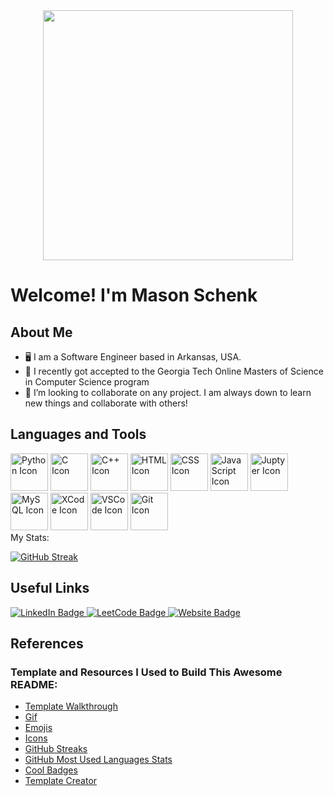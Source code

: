<div id="head gif" align="center">
  <img src="https://media.giphy.com/media/SWoSkN6DxTszqIKEqv/giphy.gif" width="400"/>
</div>

# Welcome! I'm Mason Schenk
## About Me
- :desktop_computer: I am a Software Engineer based in Arkansas, USA.
- :school: I recently got accepted to the Georgia Tech Online Masters of Science in Computer Science program
- :busts_in_silhouette: I’m looking to collaborate on any project. I am always down to learn new things and collaborate with others!
## Languages and Tools
<div id="tech">
  <img src="https://user-images.githubusercontent.com/91348450/190500364-8584b99d-b757-4a7f-a3e5-8f5dd3771af2.png" alt="Python Icon" width="60" height="60"/>
  <img src="https://user-images.githubusercontent.com/91348450/190500928-190e36b2-7bc6-4cd6-b1c3-5a9ad91eacef.png" alt="C Icon" width="60" height="60"/>
  <img src="https://user-images.githubusercontent.com/91348450/190503336-931bae8a-3a09-42b5-9ac2-38b11aa06880.png" alt="C++ Icon" width="60" height="60"/>
  <img src="https://user-images.githubusercontent.com/91348450/190502954-f8d9f6df-8dcd-4e78-a6ee-4a51d201d876.png" alt="HTML Icon" width="60" height="60"/>
  <img src="https://user-images.githubusercontent.com/91348450/190504696-a8f6957b-40db-4295-b196-30e2874c84e3.png" alt="CSS Icon "width="60" height="60"/>
  <img src="https://user-images.githubusercontent.com/91348450/190504946-794237c1-ba34-4ca1-84a2-5dc67aea7534.png" alt="JavaScript Icon" width="60" height="60"/>
  <img src="https://user-images.githubusercontent.com/91348450/190505366-ba8e3ba5-a88e-46e6-be87-891d7b3e9866.png" alt="Juptyer Icon" width="60" height="60"/>
  <img src="https://user-images.githubusercontent.com/91348450/190505716-f6475496-ad0f-41c3-868c-d6790f630bd0.png" alt="MySQL Icon" width="60" height="60"/>
  <img src="https://user-images.githubusercontent.com/91348450/190506136-ca0a1140-1ea2-4339-9a56-b8d4b08db7c7.png" alt="XCode Icon" width="60" height="60"/>
  <img src="https://user-images.githubusercontent.com/91348450/190506869-31c6de86-0d43-4dd9-be9b-e469c3e379cf.png" alt="VSCode Icon" width="60" height="60"/>
  <img src="https://user-images.githubusercontent.com/91348450/190506404-1614a14e-6ec4-43b3-9d3f-1f608dd31614.png" alt="Git Icon" width="60" height="60"/>
</div

## My Stats:
[![GitHub Streak](https://streak-stats.demolab.com?user=mschenk7474&theme=dark&background=000000)](https://git.io/streak-stats)

<!-- [![Top Langs](https://github-readme-stats.vercel.app/api/top-langs/?username=mschenk7474&layout=compact&theme=dark&background=000000)](https://github.com/anuraghazra/github-readme-stats) -->

## Useful Links
  
 <div id="badges">
   <a href= "https://www.linkedin.com/in/masonschenk/">
    <img src= "https://img.shields.io/badge/LinkedIn-blue?logo=linkedin&logoColor=white&style=for-the-badge" alt="LinkedIn Badge" />
   </a>
   
   <a href= "https://leetcode.com/mschenk7474/">
    <img src= "https://img.shields.io/badge/LeetCode-grey?logo=leetcode&logoColor=white&style=for-the-badge" alt="LeetCode Badge" />
   </a>
   
   <a href= "https://mason-me.glitch.me/index.html">
    <img src= "https://img.shields.io/badge/Website-purple?&style=for-the-badge" alt="Website Badge" />
   </a>
 </div>
  
  
 ## References
 ### Template and Resources I Used to Build This Awesome README:
 - [Template Walkthrough](https://www.sitepoint.com/github-profile-readme/)
 - [Gif](https://giphy.com/)
 - [Emojis](https://github.com/ikatyang/emoji-cheat-sheet/blob/master/README.md)
 - [Icons](https://github.com/devicons/devicon/tree/master/icons)
 - [GitHub Streaks](https://github.com/DenverCoder1/github-readme-streak-stats)
 - [GitHub Most Used Languages Stats](https://github.com/anuraghazra/github-readme-stats)
 - [Cool Badges](https://shields.io/)
 - [Template Creator](https://github.com/itsZed0)
